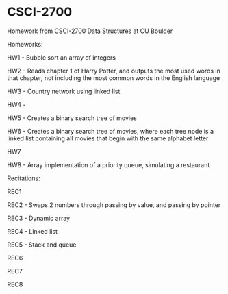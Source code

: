 # CSCI-2700
Homework from CSCI-2700 Data Structures at CU Boulder

Homeworks:

HW1 - Bubble sort an array of integers

HW2 - Reads chapter 1 of Harry Potter, and outputs the most used words in that chapter, not including the most common words in the English language

HW3 - Country network using linked list

HW4 -

HW5 - Creates a binary search tree of movies

HW6 - Creates a binary search tree of movies, where each tree node is a linked list containing all movies that begin with the same alphabet letter

HW7

HW8 - Array implementation of a priority queue, simulating a restaurant

Recitations:

REC1

REC2 - Swaps 2 numbers through passing by value, and passing by pointer

REC3 - Dynamic array

REC4 - Linked list

REC5 - Stack and queue

REC6

REC7

REC8
